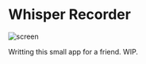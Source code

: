 # Whisper Recorder

![screen](https://github.com/DavidNJoiner/whisper/assets/69796012/4fd6c426-50e6-4e06-9893-2d9485641255)

Writting this small app for a friend. WIP.
